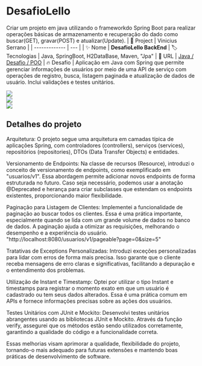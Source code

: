 # DesafioLello

Criar um projeto em java utilizando o frameworkdo Spring Boot para realizar operações básicas de armazenamento e recuperação do dado como buscar(GET), gravar(POST) e atualizar(Update).
| 💾 Project | Vinicius Serrano    |
| -------------  | --- |
| :sparkles: Nome        | **DesafioLello BackEnd**
| :label: Tecnologias | Java, SpringBoot, H2DataBase, Maven, "Jpa"
| :rocket: URL         | [Java / Desafio / POO](https://github.com/viniciusserrano/DesafioLello)
| :fire: Desafio     | Aplicação em Java com Spring que permite gerenciar informações de usuários por meio de uma API de serviço com operações de registro, busca, listagem paginada e atualização de dados de usuário. Inclui validações e testes unitários.

<!-- Inserir imagem com a #vitrinedev ao final do link -->
![](getUser.png#vitrinedev)
<br>
![](postUser.png#vitrinedev)
<br>
![](Posttransaction.png#vitrinedev)

## Detalhes do projeto
Arquitetura:
O projeto segue uma arquitetura em camadas típica de aplicações Spring, com controladores (controllers), serviços (services), repositórios (repositories), DTOs (Data Transfer Objects) e entidades.

Versionamento de Endpoints:
Na classe de recursos (Resource), introduzi o conceito de versionamento de endpoints, como exemplificado em "usuarios/v1". 
Essa abordagem permite adicionar novos endpoints de forma estruturada no futuro. 
Caso seja necessário, podemos usar a anotação @Deprecated e herança para criar subclasses que estendam os endpoints existentes, proporcionando maior flexibilidade.

Paginação para Listagem de Clientes:
Implementei a funcionalidade de paginação ao buscar todos os clientes. Essa é uma prática importante, especialmente quando se lida com um grande volume de dados no banco de dados. 
A paginação ajuda a otimizar as requisições, melhorando o desempenho e a experiência do usuário.
"http://localhost:8080/usuarios/v1/pageable?page=0&size=5"

Tratativas de Exceptions Personalizadas:
Introduzi exceções personalizadas para lidar com erros de forma mais precisa. Isso garante que o cliente receba mensagens de erro claras e significativas, facilitando a depuração e o entendimento dos problemas.

Utilização de Instant e Timestamp:
Optei por utilizar o tipo Instant e timestamps para registrar o momento exato em que um usuário é cadastrado ou tem seus dados alterados. 
Essa é uma prática comum em APIs e fornece informações precisas sobre as ações dos usuários.

Testes Unitários com JUnit e Mockito:
Desenvolvi testes unitários abrangentes usando as bibliotecas JUnit e Mockito. 
Através da função verify, assegurei que os métodos estão sendo utilizados corretamente, garantindo a qualidade do código e a funcionalidade correta.


Essas melhorias visam aprimorar a qualidade, flexibilidade do projeto, tornando-o mais adequado para futuras extensões e mantendo boas práticas de desenvolvimento de software.

